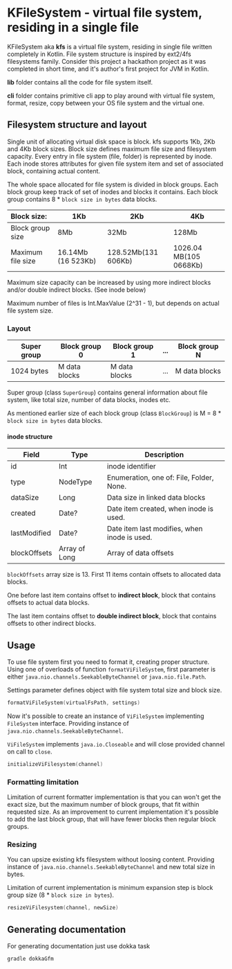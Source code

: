 # KFileSystem - virtual file system, residing in a single file

KFileSystem aka __kfs__ is a virtual file system, residing in single file written completely in Kotlin.
File system structure is inspired by ext2/4fs filesystems family.
Consider this project a hackathon project as it was completed in short time, and it's author's first project for JVM in Kotlin.

__lib__ folder contains all the code for file system itself.

__cli__ folder contains primitive cli app to play around with virtual file system,
format, resize, copy between your OS file system and the virtual one.

## Filesystem structure and layout

Single unit of allocating virtual disk space is block.
kfs supports 1Kb, 2Kb and 4Kb block sizes. Block size defines maximum file size and filesystem capacity.
Every entry in file system (file, folder) is represented by inode. Each inode stores attributes for given
file system item and set of associated block, containing actual content.

The whole space allocated for file system is divided in block groups. Each block group keep track of set of inodes and blocks it contains.
Each block group contains 8 * `block size in bytes` data blocks.

|Block size:|1Kb|2Kb|4Kb|
|:---|-----|-----|-----|
|Block group size|8Mb|32Mb|128Mb|
|Maximum file size|16.14Mb (16 523Kb)|128.52Mb(131 606Kb)|1026.04 MB(105 0668Kb)|

Maximum size capacity can be increased by using more indirect blocks and/or double indirect blocks. (See inode below)

Maximum number of files is Int.MaxValue (2^31 - 1), but depends on actual file system size.

### Layout

|Super group|Block group 0|Block group 1|...|Block group N|
|---|---|---|---|---|
|1024 bytes| M data blocks|M data blocks|...|M data blocks|

Super group (class `SuperGroup`) contains general information about file system, like total size, number of data blocks, inodes etc.

As mentioned earlier size of each block group (class `BlockGroup`) is  M = 8 * `block size in bytes` data blocks.

#### inode structure

|Field|Type|Description|
|---|---|---|
|id|Int|inode identifier|
|type|NodeType|Enumeration, one of: File, Folder, None.|
|dataSize|Long|Data size in linked data blocks|
|created|Date?|Date item created, when inode is used.|
|lastModified|Date?|Date item last modifies, when inode is used.|
|blockOffsets|Array of Long|Array of data offsets|

`blockOffsets` array size is 13. First 11 items contain offsets to allocated data blocks.

One before last item contains offset to __indirect block__, block that contains offsets to actual data blocks.

The last item contains offset to __double indirect block__, block that contains offsets to other indirect blocks.

## Usage

To use file system first you need to format it, creating proper structure.
Using one of overloads of function `formatViFileSystem`, first parameter is either
`java.nio.channels.SeekableByteChannel` or `java.nio.file.Path`.

Settings parameter defines object with file system total size and block size.

```Kotlin
formatViFileSystem(virtualFsPath, settings)
```

Now it's possible to create an instance of `ViFileSystem` implementing `FileSystem` interface.
Providing instance of `java.nio.channels.SeekableByteChannel`.

`ViFileSystem` implements `java.io.Closeable` and will close provided channel on call to `close`.

```Kotlin
initializeViFilesystem(channel)
```

### Formatting limitation

Limitation of current formatter implementation is that you can won't get the exact size,
but the maximum number of block groups, that fit within requested size.
As an improvement to current implementation it's possible to add the last block group,
that will have fewer blocks then regular block groups.

### Resizing

You can upsize existing kfs filesystem without loosing content.
Providing instance of `java.nio.channels.SeekableByteChannel` and new total size in bytes.

Limitation of current implementation is minimum expansion step is block group size (8 * `block size in bytes`).

```Kotlin
resizeViFilesystem(channel, newSize)
```

## Generating documentation

For generating documentation just use dokka task

```bash
gradle dokkaGfm
```
